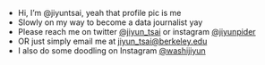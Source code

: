 - Hi, I’m @jiyuntsai, yeah that profile pic is me
- Slowly on my way to become a data journalist yay
- Please reach me on twitter [@jiyun_tsai](https://twitter.com/jiyun_tsai) or instagram [@jiyunpider](https://www.instagram.com/jiyunpider/)
- OR just simply email me at jiyun_tsai@berkeley.edu 
- I also do some doodling on Instagram [@washijiyun](https://www.instagram.com/washijiyun/)

<!-- NOTE
1. # means h1 and ## means h2, all the way to h6
2. Italics: add astrid or underscore on both sides, e.g. *WORDS* or _WORDS_
3. Bold: add two astrid or two underscore on both sides, e.g. **WORDS** or __WORDS__
4. You can also combine them together.
5. If you want to do unordered list, use astrid, e.g. *Item One (tab) *Item Two
6. Upload image: 
    a. upload an image on GitHub (upload a new file)
    b. put the reference link in the file
    c. add alt text for the image 
    d. it should be like this: !['name of the image', 'alt text'](/path/path1.jpg) OR from a URL src: ![site.jpg]
-->
